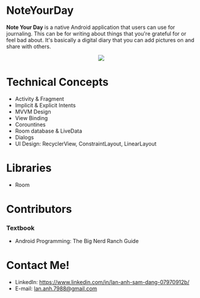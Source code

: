 # NoteYourDay

**Note Your Day** is a native Android application that users can use for journaling. This can be for writing about things that you're grateful for or feel bad about.
It's basically a digital diary that you can add pictures on and share with others.

<p align="center">
  <img src="https://i.imgur.com/EMGct5v.gif" />
</p>

# Technical Concepts

  * Activity & Fragment
  * Implicit & Explicit Intents
  * MVVM Design
  * View Binding
  * Corountines
  * Room database & LiveData
  * Dialogs
  * UI Design: RecyclerView, ConstraintLayout, LinearLayout

# Libraries

  * Room

# Contributors

### Textbook

  * Android Programming: The Big Nerd Ranch Guide

# Contact Me!

  * LinkedIn: https://www.linkedin.com/in/lan-anh-sam-dang-07970912b/
  * E-mail: lan.anh.7988@gmail.com
